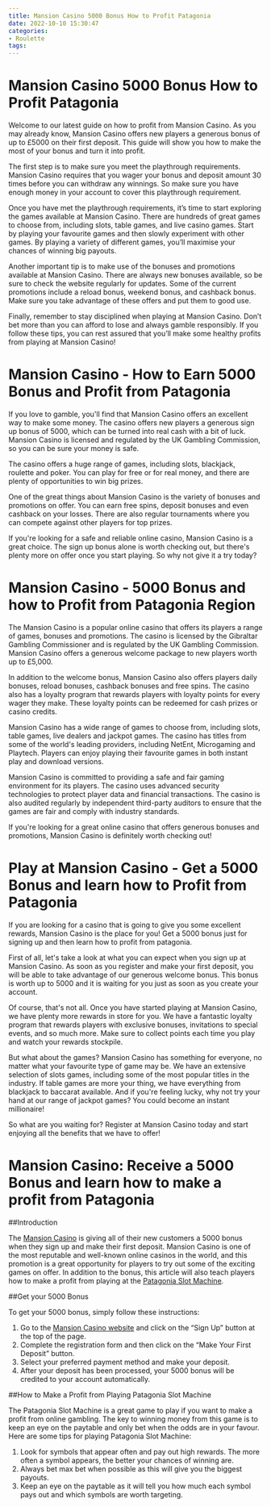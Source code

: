 ```yaml
---
title: Mansion Casino 5000 Bonus How to Profit Patagonia 
date: 2022-10-10 15:30:47
categories:
- Roulette
tags:
---
```



#  Mansion Casino 5000 Bonus How to Profit Patagonia 

Welcome to our latest guide on how to profit from Mansion Casino. As you may already know, Mansion Casino offers new players a generous bonus of up to £5000 on their first deposit. This guide will show you how to make the most of your bonus and turn it into profit.

The first step is to make sure you meet the playthrough requirements. Mansion Casino requires that you wager your bonus and deposit amount 30 times before you can withdraw any winnings. So make sure you have enough money in your account to cover this playthrough requirement.

Once you have met the playthrough requirements, it’s time to start exploring the games available at Mansion Casino. There are hundreds of great games to choose from, including slots, table games, and live casino games. Start by playing your favourite games and then slowly experiment with other games. By playing a variety of different games, you’ll maximise your chances of winning big payouts.

Another important tip is to make use of the bonuses and promotions available at Mansion Casino. There are always new bonuses available, so be sure to check the website regularly for updates. Some of the current promotions include a reload bonus, weekend bonus, and cashback bonus. Make sure you take advantage of these offers and put them to good use.

Finally, remember to stay disciplined when playing at Mansion Casino. Don’t bet more than you can afford to lose and always gamble responsibly. If you follow these tips, you can rest assured that you’ll make some healthy profits from playing at Mansion Casino!

#  Mansion Casino - How to Earn 5000 Bonus and Profit from Patagonia 

If you love to gamble, you'll find that Mansion Casino offers an excellent way to make some money. The casino offers new players a generous sign up bonus of 5000, which can be turned into real cash with a bit of luck. Mansion Casino is licensed and regulated by the UK Gambling Commission, so you can be sure your money is safe.

The casino offers a huge range of games, including slots, blackjack, roulette and poker. You can play for free or for real money, and there are plenty of opportunities to win big prizes.

One of the great things about Mansion Casino is the variety of bonuses and promotions on offer. You can earn free spins, deposit bonuses and even cashback on your losses. There are also regular tournaments where you can compete against other players for top prizes.

If you're looking for a safe and reliable online casino, Mansion Casino is a great choice. The sign up bonus alone is worth checking out, but there's plenty more on offer once you start playing. So why not give it a try today?

#  Mansion Casino - 5000 Bonus and how to Profit from Patagonia Region 

The Mansion Casino is a popular online casino that offers its players a range of games, bonuses and promotions. The casino is licensed by the Gibraltar Gambling Commissioner and is regulated by the UK Gambling Commission. Mansion Casino offers a generous welcome package to new players worth up to £5,000.

In addition to the welcome bonus, Mansion Casino also offers players daily bonuses, reload bonuses, cashback bonuses and free spins. The casino also has a loyalty program that rewards players with loyalty points for every wager they make. These loyalty points can be redeemed for cash prizes or casino credits.

Mansion Casino has a wide range of games to choose from, including slots, table games, live dealers and jackpot games. The casino has titles from some of the world's leading providers, including NetEnt, Microgaming and Playtech. Players can enjoy playing their favourite games in both instant play and download versions.

Mansion Casino is committed to providing a safe and fair gaming environment for its players. The casino uses advanced security technologies to protect player data and financial transactions. The casino is also audited regularly by independent third-party auditors to ensure that the games are fair and comply with industry standards.

If you're looking for a great online casino that offers generous bonuses and promotions, Mansion Casino is definitely worth checking out!

#  Play at Mansion Casino - Get a 5000 Bonus and learn how to Profit from Patagonia 

If you are looking for a casino that is going to give you some excellent rewards, Mansion Casino is the place for you! Get a 5000 bonus just for signing up and then learn how to profit from patagonia.

First of all, let's take a look at what you can expect when you sign up at Mansion Casino. As soon as you register and make your first deposit, you will be able to take advantage of our generous welcome bonus. This bonus is worth up to 5000 and it is waiting for you just as soon as you create your account.

Of course, that's not all. Once you have started playing at Mansion Casino, we have plenty more rewards in store for you. We have a fantastic loyalty program that rewards players with exclusive bonuses, invitations to special events, and so much more. Make sure to collect points each time you play and watch your rewards stockpile.

But what about the games? Mansion Casino has something for everyone, no matter what your favourite type of game may be. We have an extensive selection of slots games, including some of the most popular titles in the industry. If table games are more your thing, we have everything from blackjack to baccarat available. And if you're feeling lucky, why not try your hand at our range of jackpot games? You could become an instant millionaire!

So what are you waiting for? Register at Mansion Casino today and start enjoying all the benefits that we have to offer!

#  Mansion Casino: Receive a 5000 Bonus and learn how to make a profit from Patagonia

 ##Introduction

The [Mansion Casino](https://www.mansioncasino.com/) is giving all of their new customers a 5000 bonus when they sign up and make their first deposit. Mansion Casino is one of the most reputable and well-known online casinos in the world, and this promotion is a great opportunity for players to try out some of the exciting games on offer. In addition to the bonus, this article will also teach players how to make a profit from playing at the [Patagonia Slot Machine](https://www.mansioncasino.com/games/slots/patagonia).

##Get your 5000 Bonus

To get your 5000 bonus, simply follow these instructions:

1) Go to the [Mansion Casino website](https://www.mansioncasino.com/) and click on the “Sign Up” button at the top of the page.
2) Complete the registration form and then click on the “Make Your First Deposit” button.
3) Select your preferred payment method and make your deposit.
4) After your deposit has been processed, your 5000 bonus will be credited to your account automatically.

##How to Make a Profit from Playing Patagonia Slot Machine

The Patagonia Slot Machine is a great game to play if you want to make a profit from online gambling. The key to winning money from this game is to keep an eye on the paytable and only bet when the odds are in your favour. Here are some tips for playing Patagonia Slot Machine:

1) Look for symbols that appear often and pay out high rewards. The more often a symbol appears, the better your chances of winning are.
2) Always bet max bet when possible as this will give you the biggest payouts.
3) Keep an eye on the paytable as it will tell you how much each symbol pays out and which symbols are worth targeting.